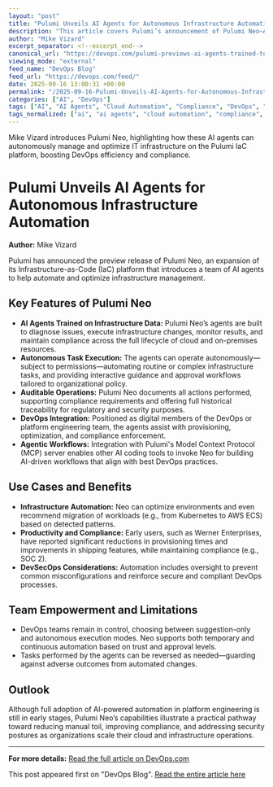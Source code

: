 ```yaml
---
layout: "post"
title: "Pulumi Unveils AI Agents for Autonomous Infrastructure Automation"
description: "This article covers Pulumi’s announcement of Pulumi Neo—AI agents designed to automate infrastructure management in the Pulumi Infrastructure-as-Code (IaC) platform. It explains the agents’ capabilities for diagnosing issues, automating operations with policy compliance, and integrating with DevOps workflows, addressing both productivity improvements and considerations for DevOps teams."
author: "Mike Vizard"
excerpt_separator: <!--excerpt_end-->
canonical_url: "https://devops.com/pulumi-previews-ai-agents-trained-to-automate-infrastructure-management/"
viewing_mode: "external"
feed_name: "DevOps Blog"
feed_url: "https://devops.com/feed/"
date: 2025-09-16 13:00:31 +00:00
permalink: "/2025-09-16-Pulumi-Unveils-AI-Agents-for-Autonomous-Infrastructure-Automation.html"
categories: ["AI", "DevOps"]
tags: ["AI", "AI Agents", "Cloud Automation", "Compliance", "DevOps", "DevOps Automation", "DevSecOps", "Digital Agents", "IaC", "Infrastructure Automation", "IT Operations", "Platform Engineering", "Policy Enforcement", "Posts", "Pulumi", "Pulumi Neo", "Social Facebook", "Social LinkedIn", "Social X", "Task Automation", "Workflow Automation"]
tags_normalized: ["ai", "ai agents", "cloud automation", "compliance", "devops", "devops automation", "devsecops", "digital agents", "iac", "infrastructure automation", "it operations", "platform engineering", "policy enforcement", "posts", "pulumi", "pulumi neo", "social facebook", "social linkedin", "social x", "task automation", "workflow automation"]
---
```


Mike Vizard introduces Pulumi Neo, highlighting how these AI agents can autonomously manage and optimize IT infrastructure on the Pulumi IaC platform, boosting DevOps efficiency and compliance.<!--excerpt_end-->

# Pulumi Unveils AI Agents for Autonomous Infrastructure Automation

**Author:** Mike Vizard  

Pulumi has announced the preview release of Pulumi Neo, an expansion of its Infrastructure-as-Code (IaC) platform that introduces a team of AI agents to help automate and optimize infrastructure management.

## Key Features of Pulumi Neo

- **AI Agents Trained on Infrastructure Data:** Pulumi Neo’s agents are built to diagnose issues, execute infrastructure changes, monitor results, and maintain compliance across the full lifecycle of cloud and on-premises resources.
- **Autonomous Task Execution:** The agents can operate autonomously—subject to permissions—automating routine or complex infrastructure tasks, and providing interactive guidance and approval workflows tailored to organizational policy.
- **Auditable Operations:** Pulumi Neo documents all actions performed, supporting compliance requirements and offering full historical traceability for regulatory and security purposes.
- **DevOps Integration:** Positioned as digital members of the DevOps or platform engineering team, the agents assist with provisioning, optimization, and compliance enforcement.
- **Agentic Workflows:** Integration with Pulumi's Model Context Protocol (MCP) server enables other AI coding tools to invoke Neo for building AI-driven workflows that align with best DevOps practices.

## Use Cases and Benefits

- **Infrastructure Automation:** Neo can optimize environments and even recommend migration of workloads (e.g., from Kubernetes to AWS ECS) based on detected patterns.
- **Productivity and Compliance:** Early users, such as Werner Enterprises, have reported significant reductions in provisioning times and improvements in shipping features, while maintaining compliance (e.g., SOC 2).
- **DevSecOps Considerations:** Automation includes oversight to prevent common misconfigurations and reinforce secure and compliant DevOps processes.

## Team Empowerment and Limitations

- DevOps teams remain in control, choosing between suggestion-only and autonomous execution modes. Neo supports both temporary and continuous automation based on trust and approval levels.
- Tasks performed by the agents can be reversed as needed—guarding against adverse outcomes from automated changes.

## Outlook

Although full adoption of AI-powered automation in platform engineering is still in early stages, Pulumi Neo’s capabilities illustrate a practical pathway toward reducing manual toil, improving compliance, and addressing security postures as organizations scale their cloud and infrastructure operations.

---

**For more details:** [Read the full article on DevOps.com](https://devops.com/pulumi-previews-ai-agents-trained-to-automate-infrastructure-management/)

This post appeared first on "DevOps Blog". [Read the entire article here](https://devops.com/pulumi-previews-ai-agents-trained-to-automate-infrastructure-management/)
